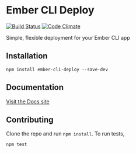 # Ember CLI Deploy
[![Build Status](https://travis-ci.org/ember-cli/ember-cli-deploy.svg?branch=master)](https://travis-ci.org/ember-cli/ember-cli-deploy) [![Code Climate](https://codeclimate.com/github/ember-cli/ember-cli-deploy/badges/gpa.svg)](https://codeclimate.com/github/ember-cli/ember-cli-deploy)

Simple, flexible deployment for your Ember CLI app

## Installation

```
npm install ember-cli-deploy --save-dev
```

## Documentation

[Visit the Docs site](http://ember-cli.github.io/ember-cli-deploy/)

## Contributing

Clone the repo and run `npm install`. To run tests,

    npm test
